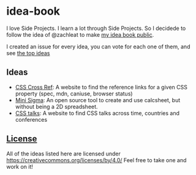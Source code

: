 # idea-book

I love Side Projects. I learn a lot through Side Projects. So I decidede to follow the idea of @zachleat to make [my idea book public](https://github.com/zachleat/idea-book).

I created an issue for every idea, you can vote for each one of them, and see [the top ideas](https://github.com/tzi/idea-book/issues?q=is%3Aissue+is%3Aopen+sort%3Areactions-%2B1-desc)


## Ideas

* [CSS Cross Ref](https://github.com/tzi/idea-book/issues/1): A website to find the reference links for a given CSS property (spec, mdn, caniuse, browser status)
* [Mini Sigma](https://github.com/tzi/idea-book/issues/2): An open source tool to create and use calcsheet, but without being a 2D spreadsheet.
* [CSS talks](https://github.com/tzi/idea-book/issues/3): A website to find CSS talks across time, countries and conferences


## [License](LICENSE)

All of the ideas listed here are licensed under https://creativecommons.org/licenses/by/4.0/ Feel free to take one and work on it!
